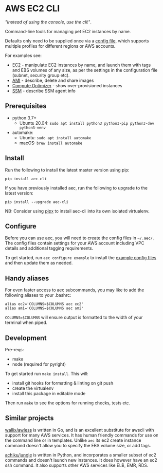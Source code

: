 # AWS EC2 CLI

_"Instead of using the console, use the cli!"_.

Command-line tools for managing pet EC2 instances by name.

Defaults only need to be supplied once via a [config file](src/aec/config-example/ec2.toml), which supports multiple profiles for different regions or AWS accounts.

For examples see:

- [EC2](docs/ec2.md) - manipulate EC2 instances by name, and launch them with tags and EBS volumes of any size, as per the settings in the configuration file (subnet, security group etc).
- [AMI](docs/ami.md) - describe, delete and share images
- [Compute Optimizer](docs/compute-optimizer.md) - show over-provisioned instances
- [SSM](docs/ssm.md) - describe SSM agent info

## Prerequisites

- python 3.7+
  - Ubuntu 20.04: `sudo apt install python3 python3-pip python3-dev python3-venv`
- automake:
  - Ubuntu: `sudo apt install automake`
  - macOS: `brew install automake`

## Install

Run the following to install the latest master version using pip:

```
pip install aec-cli
```

If you have previously installed aec, run the following to upgrade to the latest version:

```
pip install --upgrade aec-cli
```

NB: Consider using [pipx](https://github.com/pipxproject/pipx) to install aec-cli into its own isolated virtualenv.

## Configure

Before you can use aec, you will need to create the config files in `~/.aec/`. The config files contain settings for your AWS account including VPC details and additional tagging requirements.

To get started, run `aec configure example` to install the [example config files](src/aec/config-example/) and then update them as needed.

## Handy aliases

For even faster access to aec subcommands, you may like to add the following aliases to your .bashrc:

```
alias ec2='COLUMNS=$COLUMNS aec ec2'
alias ami='COLUMNS=$COLUMNS aec ami'
```

`COLUMNS=$COLUMNS` will ensure output is formatted to the width of your terminal when piped.

## Development

Pre-reqs:

- make
- node (required for pyright)

To get started run `make install`. This will:

- install git hooks for formatting & linting on git push
- create the virtualenv
- install this package in editable mode

Then run `make` to see the options for running checks, tests etc.

## Similar projects

[wallix/awless](https://github.com/wallix/awless) is written in Go, and is an excellent substitute for awscli with
support for many AWS services. It has human friendly commands for use on the command line or in templates. Unlike `aec` its ec2 create instance command doesn't allow you to specify the EBS volume size, or add tags.

[achiku/jungle](https://github.com/achiku/jungle) is written in Python, and incorporates a smaller subset of ec2 commands and doesn't launch new instances. It does however have an ec2 ssh command. It also supports other AWS services like ELB, EMR, RDS.

